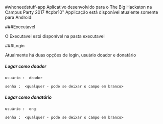#whoneedstuff-app 
Aplicativo desenvolvido para o The Big Hackaton na Campus Party 2017 #cpbr10"
Applicação está disponível atualente somente para Android


###Executavel

O Executavel está disponível na pasta executavel


###Login

Atualmente há duas opções de login, usuário doador e donatário

##### Logar como doador
`usuário :  doador`

`senha :  <qualquer - pode se deixar o campo em branco>`


##### Logar como donatário
`usuário :  ong`

`senha :  <qualquer - pode se deixar o campo em branco>`



